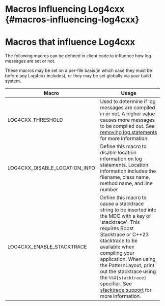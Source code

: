 Macros Influencing Log4cxx {#macros-influencing-log4cxx}
===
<!--
 Note: License header cannot be first, as doxygen does not generate
 cleanly if it before the '==='
-->
<!--
 Licensed to the Apache Software Foundation (ASF) under one or more
 contributor license agreements.  See the NOTICE file distributed with
 this work for additional information regarding copyright ownership.
 The ASF licenses this file to You under the Apache License, Version 2.0
 (the "License"); you may not use this file except in compliance with
 the License.  You may obtain a copy of the License at

	http://www.apache.org/licenses/LICENSE-2.0

 Unless required by applicable law or agreed to in writing, software
 distributed under the License is distributed on an "AS IS" BASIS,
 WITHOUT WARRANTIES OR CONDITIONS OF ANY KIND, either express or implied.
 See the License for the specific language governing permissions and
 limitations under the License.
-->

# Macros that influence Log4cxx

The following macros can be defined in client code to influence how log messages
are set or not.

These macros may be set on a per-file basis(in which case they must be before any
Log4cxx includes), or they may be set globally via your build system.

| Macro | Usage |
| ----- | ----- |
| LOG4CXX\_THRESHOLD | Used to determine if log messages are compiled in or not.  A higher value causes more messages to be compiled out.  See [removing log statements](usage.html#removing-log-statements) for more information. |
| LOG4CXX\_DISABLE\_LOCATION\_INFO | Define this macro to disable location information on log statements.  Location information includes the filename, class name, method name, and line number |
| LOG4CXX\_ENABLE\_STACKTRACE | Define this macro to cause a stacktrace string to be inserted into the MDC with a key of 'stacktrace'.  This requires Boost Stacktrace or C++23 stacktrace to be available when compiling your application.  When using the PatternLayout, print out the stacktrace using the `%%X{stacktrace}` specifier.  See [stacktrace support](stacktrace-support.html) for more information. |
